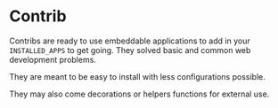 # Contrib


Contribs are ready to use embeddable applications to add in your `INSTALLED_APPS` 
to get going. They solved basic and common web development problems.

They are meant to be easy to install with less configurations possible.

They may also come decorations or helpers functions for external use.


    